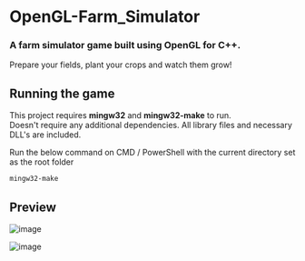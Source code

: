 # OpenGL-Farm_Simulator
<h3>A farm simulator game built using OpenGL for C++. <br></h3>
Prepare your fields, plant your crops and watch them grow!

## Running the game
This project requires <b>mingw32</b> and <b>mingw32-make</b> to run. 
<br/>
Doesn't require any additional dependencies. 
All library files and necessary DLL's are included.


Run the below command on CMD / PowerShell with the current directory set as the root folder
```bash
mingw32-make
```
## Preview
![image](https://github.com/Anish98821/OpenGL-Farm_Simulator/assets/34644876/246401fe-62d1-48a1-bca0-e52b0cb7b13d)

![image](https://github.com/Anish98821/OpenGL-Farm_Simulator/assets/34644876/b9eb98e3-21df-43b4-ae3a-ce3a87156f28)



